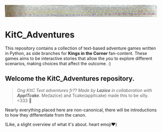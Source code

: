 <picture>
 <source media="(prefers-color-scheme: dark)" srcset="Screenshot_20230712_100407_Crusaders.jpg" width="100%" height="40px">
 <source media="(prefers-color-scheme: light)" srcset="1B8EBF01-DC24-4FFB-8252-8E53EA232CB8.png"width="100%" height="40px">
 <img alt="the header image. purely for decoration." src="1B8EBF01-DC24-4FFB-8252-8E53EA232CB8.png"width="100%" height="40px">
</picture>

# KitC_Adventures
This repository contains a collection of text-based adventure games written in Python, as side branches for **Kings in the Corner** fan-content. These games aims to be interactive stories that allow the *you* to explore different scenarios, making choices that affect the outcome. :)

## Welcome the **KitC_Adventures** repository. 
> *Ong KitC Text adventures fr??   Made by **Lazice** in collaboration with **ApplTcake**.*
> Me(lazice) and Tcake(appltcake) made this to be silly. <333 💟

Nearly everything placed here are non-canonical, there will be introductions to how they differentiate from the canon. 

(Like, a slight overview of what it's about. heart emoji:heart:)
